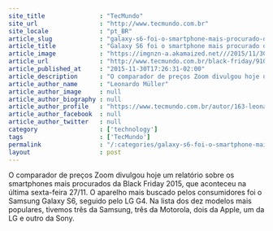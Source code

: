 ```yaml
---
site_title               : "TecMundo"
site_url                 : "http://www.tecmundo.com.br"
site_locale              : "pt_BR"
article_slug             : "galaxy-s6-foi-o-smartphone-mais-procurado-durante-a-black-friday-2015"
article_title            : "Galaxy S6 foi o smartphone mais procurado durante a Black Friday 2015"
article_image            : "https://imgnzn-a.akamaized.net///2015/11/30/30162509881488-t1200x480.jpg"
article_url              : "http://www.tecmundo.com.br/black-friday/91079-galaxy-s6-smartphone-procurado-durante-black-friday-2015.htm"
article_published_at     : "2015-11-30T17:26:31-02:00"
article_description      : "O comparador de preços Zoom divulgou hoje um relatório sobre os smartphones mais procurados da Black Friday 2015, que aconteceu na última sexta-feira 27/11. O aparelho mais buscado pelos consumidores foi o Samsung Galaxy S6, seguido pelo LG G4. Na lista dos dez modelos mais populares, tivemos três da Samsung, três da Motorola, dois da Apple, um da LG e outro da Sony."
article_author_name      : "Leonardo Müller"
article_author_image     : null
article_author_biography : null
article_author_profile   : "https://www.tecmundo.com.br/autor/163-leonardo-muller/"
article_author_facebook  : null
article_author_twitter   : null
category                 : ['technology']
tags                     : ['TecMundo']
permalink                : "/:categories/galaxy-s6-foi-o-smartphone-mais-procurado-durante-a-black-friday-2015/"
layout                   : post
---
```


O comparador de preços Zoom divulgou hoje um relatório sobre os smartphones mais procurados da Black Friday 2015, que aconteceu na última sexta-feira 27/11. O aparelho mais buscado pelos consumidores foi o Samsung Galaxy S6, seguido pelo LG G4. Na lista dos dez modelos mais populares, tivemos três da Samsung, três da Motorola, dois da Apple, um da LG e outro da Sony.
